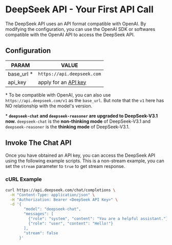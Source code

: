 # DeepSeek API - Your First API Call

The DeepSeek API uses an API format compatible with OpenAI. By modifying the configuration, you can use the OpenAI SDK or softwares compatible with the OpenAI API to access the DeepSeek API.

## Configuration

| PARAM | VALUE |
| --- | --- |
| base_url * | `https://api.deepseek.com` |
| api_key | apply for an [API key](https://platform.deepseek.com/api_keys) |

\* To be compatible with OpenAI, you can also use `https://api.deepseek.com/v1` as the `base_url`. But note that the `v1` here has NO relationship with the model's version.

\* **`deepseek-chat` and `deepseek-reasoner` are upgraded to DeepSeek-V3.1 now.** `deepseek-chat` is the **non-thinking mode** of DeepSeek-V3.1 and `deepseek-reasoner` is the **thinking mode** of DeepSeek-V3.1.

## Invoke The Chat API

Once you have obtained an API key, you can access the DeepSeek API using the following example scripts. This is a non-stream example, you can set the `stream` parameter to `true` to get stream response.

### cURL Example

```bash
curl https://api.deepseek.com/chat/completions \
  -H "Content-Type: application/json" \
  -H "Authorization: Bearer <DeepSeek API Key>" \
  -d '{
        "model": "deepseek-chat",
        "messages": [
          {"role": "system", "content": "You are a helpful assistant."},
          {"role": "user", "content": "Hello!"}
        ],
        "stream": false
      }'
```
